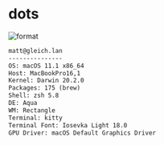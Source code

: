 
# dots

![format](https://github.com/Matt-Gleich/dots/workflows/format/badge.svg)

```txt
matt@gleich.lan 
--------------- 
OS: macOS 11.1 x86_64 
Host: MacBookPro16,1 
Kernel: Darwin 20.2.0 
Packages: 175 (brew) 
Shell: zsh 5.8 
DE: Aqua 
WM: Rectangle 
Terminal: kitty 
Terminal Font: Iosevka Light 18.0 
GPU Driver: macOS Default Graphics Driver 
```

